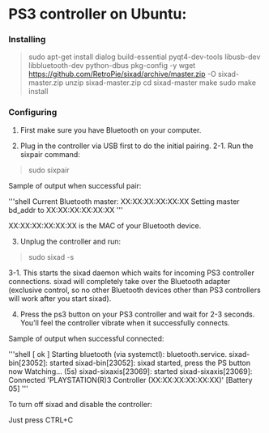 # PS3 controller on Ubuntu:

### Installing

> sudo apt-get install dialog build-essential pyqt4-dev-tools libusb-dev libbluetooth-dev python-dbus pkg-config -y
> wget https://github.com/RetroPie/sixad/archive/master.zip -O sixad-master.zip
> unzip sixad-master.zip
> cd sixad-master
> make
> sudo make install

### Configuring

1. First make sure you have Bluetooth on your computer.

2. Plug in the controller via USB first to do the initial pairing.
  2-1. Run the sixpair command:

> sudo sixpair

Sample of output when successful pair:

'''shell
Current Bluetooth master: XX:XX:XX:XX:XX:XX
Setting master bd_addr to XX:XX:XX:XX:XX:XX
'''

XX:XX:XX:XX:XX:XX is the MAC of your Bluetooth device.

3. Unplug the controller and run:

> sudo sixad -s

  3-1. This starts the sixad daemon which waits for incoming PS3 controller connections. sixad will completely take over the Bluetooth adapter (exclusive control, so no other Bluetooth devices other than PS3 controllers will work after you start sixad).

4. Press the ps3 button on your PS3 controller and wait for 2-3 seconds. You’ll feel the controller vibrate when it successfully connects.

Sample of output when successful connected:

'''shell
[ ok ] Starting bluetooth (via systemctl): bluetooth.service.
sixad-bin[23052]: started
sixad-bin[23052]: sixad started, press the PS button now
Watching... (5s)
sixad-sixaxis[23069]: started
sixad-sixaxis[23069]: Connected 'PLAYSTATION(R)3 Controller (XX:XX:XX:XX:XX:XX)' [Battery 05]
'''

To turn off sixad and disable the controller:

Just press CTRL+C<Paste>

